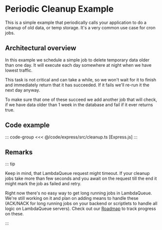 # Periodic Cleanup Example

This is a simple example that periodically calls your application
to do a cleanup of old data, or temp storage. It's a very common
use case for cron jobs.

## Architectural overview

In this example we schedule a simple job to delete temporary data older than one day.
It will execute each day somewhere at night when we have lowest traffic.

This task is not critical and can take a while, so we won't wait for it to finish and immediately
return that it has succeeded. If it fails we'll re-run it the next day anyway.

To make sure that one of these succeed we add another job that will check, if we have
data older than 1 week in the database and fail if it ever returns true.

## Code example

::: code-group
<<< @/code/express/src/cleanup.ts [Express.js]
:::

## Remarks

::: tip

Keep in mind, that LambdaQueue request might timeout. If your cleanup jobs take more than few seconds and
you await on the request till the end it might mark the job as failed and retry.

Right now there's no easy way to get long running jobs in LambdaQueue. We're still working on it
and plan on adding means to handle these (ACK/NACK for long running jobs on your backend or scriptlets
to handle all logic on LambdaQueue servers). Check out our [Roadmap](https://dayone-labs.notion.site/LambdaQueue-Roadmap-23da2d4416e84d008bdc4c31cbc1b9ec)
to track progress on these.

:::
